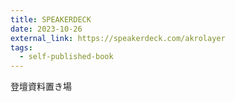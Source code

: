 ```yaml
---
title: SPEAKERDECK
date: 2023-10-26
external_link: https://speakerdeck.com/akrolayer
tags:
  - self-published-book
---
```


登壇資料置き場

<!--more-->
